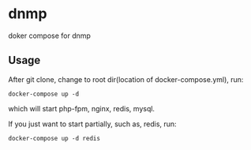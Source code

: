 # dnmp
doker compose for dnmp

## Usage

After git clone, change to root dir(location of docker-compose.yml), run:
```
docker-compose up -d
```
which will start php-fpm, nginx, redis, mysql.

If you just want to start partially, such as, redis, run:
```
docker-compose up -d redis
```
